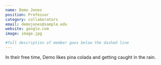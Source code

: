 ```yaml
---
name: Demo Jones
position: Professor
category: collaborators
email: demojones@sample.edu
website: google.com
image: image.jpg

#full description of member goes below the dashed line
---
```

In their free time, Demo likes pina colada and getting caught in the rain.